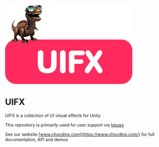 ![Alt text](img/uifx-dino-standing2.png?raw=true)
# UIFX

UIFX is a collection of UI visual effects for Unity

This repository is primarily used for user support via [Issues](https://github.com/Chocolate-Dinosaur/UIFX/issues)

See our website [www.chocdino.com](https://www.chocdino.com/) for full documentation, API and demos
